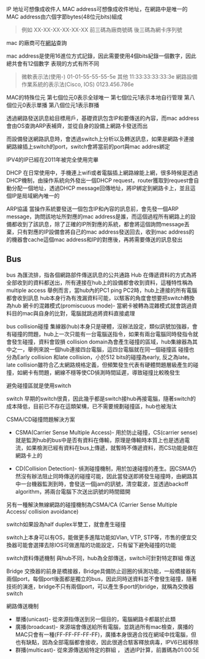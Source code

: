 IP 地址可想像成收件人
MAC address可想像成收件地址，在網路中是唯一的
MAC address由六個字節bytes(48位元bits)組成
>例如 XX-XX-XX-XX-XX-XX
>前三碼為廠商號碼
>後三碼為網卡序列號

mac 的廠商可在[網站](https://macvendors.com/)查詢

mac address是使用16進位方式記錄，因此需要使用4個bits紀錄一個數字，因此總共會有12個數字
表現的方式有所不同
>微軟表示法(使用-)
>01-01-55-55-55-5e
>其他
>11:33:33:33:33:3e
>網路設備作業系統的表示法(Cisco, IOS)
>0123.456.786e

MAC的特殊位元
第七個位元0表示全球唯一
第七個位元1表示本地自行管理
第八個位元0表示單播
第八個位元1表示群播 




透過網路發送訊息給目標用戶，基礎資訊包含IP和要傳送的內容，而mac address會由OS查詢ARP表補齊，並從自身的設備上網路卡發送而出

而設備發送網路訊息時，會透過switch上分析以及轉送訊息，如果是網路卡連接網路線插上switch的port，switch會將當前的port與mac addres綁定

IPV4的IP已經在2011年被完全使用完畢

DHCP
在日常使用中，手機連上wifi或者電腦插上網路線能上網，很多時候是透過DHCP機制，由操作系統向外發出一個DHCP request，router獲取到request會自動分配一個地址，透過DHCP message回傳地址，將IP綁定到網路卡上，並且這個IP是局域網內唯一的

ARP協議
當操作系統要發送一個包含IP和內容的訊息前，會先發一個ARP message，詢問該地址所對應的mac address是誰，而這個過程所有網路上的設備都收到了該訊息，除了正確的IP所對應的系統，都會將這個詢問message丟棄，只有對應的IP設備會將自己的mac address發送回去，收到mac address的的機器會cache這個mac address和IP的對應後，再將需要傳送的訊息發出


## Bus 
bus 為匯流排，指各個網路部件傳送訊息的公共通路
Hub 在傳遞資料的方式為將全部收到的資料都送出，所有連接在hub上的設備都會收到資料，這種特性稱為multiple access
舉例而言，當hub內的PC1 ping PC2時，hub上連接的所有電腦都會收到訊息
hub本身行為有洩漏資料可能，以駭客的角度會想要把switch轉換為hub
網卡的混雜模式(promiscuous mode)- 當網卡被轉為混雜模式就會跳過資料目的mac與自身的比對，電腦就跳過將資料直接處理

bus collision碰撞
集線器(hub)本身只是硬體，沒辦法設定，類似訊號加強器，會有碰撞的問題，hub上一次只能有一台電腦送指令，如果有兩台電腦同時發指令就會發生碰撞，資料會毀損
collision domain為會產生碰撞的區域，hub集線器為其中之一，舉例來說一個hub連接四台電腦，這四台電腦就在同一個碰撞區
碰撞也分為Early collision 和late collision，小於512 bits的碰撞為early, 反之為late。
late collision雖符合乙太網路規格定義，但頻繁發生代表有硬體問題層級產生的碰撞，如網卡有問題，網線不穩等使CD偵測時間延遲，導致碰撞比較晚發生


避免碰撞區就是使用switch

switch
早期的switch很貴，因此幾乎都是switch接hub再接電腦，隨著switch的成本降低，目前已不存在這類架構，已不需要規劃碰撞區，hub也被淘汰 

CSMA/CD碰撞問題解決方案
- CSMA(Carrier Sense Multiple Access)- 用於防止碰撞，CS(carrier sense)就是監測hub的bus中是否有資料在傳輸，原理是傳輸時本質上也是透過電流，如果檢測已經有資料在bus上傳遞，就暫時不傳遞資料，而CS功能是做在網路卡上的

- CD(Collision Detection)- 偵測碰撞機制，用於加速碰撞的產生。因CSMA仍然沒有辦法阻止同時傳送的碰撞可能，因此當發送即將發生碰撞時，由網路其中一台機器監測到時，會發送一個jam的訊號，清空載波，並透過backoff algorithm，將兩台電腦下次送出訊號的時間錯開


另有一種解決無線網路的碰撞機制為CSMA/CA (Carrier Sense Multiple Access/ collision avoidance)

switch如果設為half duplex半雙工，就會產生碰撞

switch上本身可以有OS，能做更多進階功能如Vlan, VTP, STP等，市售的便宜交換器可能會選擇去除IOS可做進階的功能設定，只有留下避免碰撞的功能

switch資料傳遞機制
與hub不同，hub為全部傳送，switch可針對特定群組 傳送


Bridge 
交換器的前身是橋接器，Bridge具備防止迴圈的偵測功能，一般橋接器有兩個port，每個port後面都是獨立的bus，因此同時送資料並不會發生碰撞，隨著技術的演進，bridge不只有兩個port，可以產生多port的bridge，就稱為交換器switch


 

網路傳送機制

- 單播(unicast)- 從來源指傳送到另一個目的，電腦網路卡都屬於此類
- 廣播(broadcast)- 來源端會傳送給所有電腦，並跳過所有mac檢查，廣播的MAC只會有一種(FF-FF-FF-FF-FF)，廣播本身很適合找在網域中找電腦，但也有缺點，因為全部電腦都會接收，因此很適合駭客釋放病毒，IPV6已經移除
- 群播(multicast)- 從來源傳送給特定的群組 ， 透過IP計算，前置碼為01:00:5E


